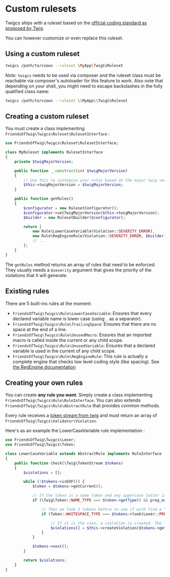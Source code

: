 # Custom rulesets

Twigcs ships with a ruleset based on the [official coding standard as proposed by Twig](http://twig.sensiolabs.org/doc/coding_standards.html).

You can however customize or even replace this ruleset.

## Using a custom ruleset

```bash
twigcs /path/to/views --ruleset \MyApp\TwigCsRuleset
```
*Note:* `twigcs` needs to be used via composer and the ruleset class must be reachable via composer's autoloader for this feature to work.
Also note that depending on your shell, you might need to escape backslashes in the fully qualified class name:

```bash
twigcs /path/to/views --ruleset \\MyApp\\TwigCsRuleset
```

## Creating a custom ruleset

You must create a class implementing `FriendsOfTwig\Twigcs\Ruleset\RulesetInterface` : 

```php
use FriendsOfTwig\Twigcs\Ruleset\RulesetInterface;

class MyRuleset implements RulesetInterface
{
    private $twigMajorVersion;

    public function __construct(int $twigMajorVersion)
    {
        // Use this to customize your rules based on the major twig version
        $this->twigMajorVersion = $twigMajorVersion;
    }

    public function getRules()
    {
        $configurator = new RulesetConfigurator();
        $configurator->setTwigMajorVersion($this->twigMajorVersion);
        $builder = new RulesetBuilder($configurator);

        return [
            new Rule\LowerCaseVariable(Violation::SEVERITY_ERROR),
            new Rule\RegEngineRule(Violation::SEVERITY_ERROR, $builder->build()),
            // ...
        ];
    }
}
```

The `getRules` method returns an array of rules that need to be enforced. They usually needs a `$severity` argument
that gives the priority of the violations that it will generate.

## Existing rules

There are 5 built-ins rules at the moment:

- `FriendsOfTwig\Twigcs\Rule\LowerCaseVariable`: Ensures that every declared variable name is lower case (using `_` as a separator).
- `FriendsOfTwig\Twigcs\Rule\TrailingSpace`: Ensures that there are no space at the end of a line.
- `FriendsOfTwig\Twigcs\Rule\UnusedMacro`: Ensures that an imported macro is called inside the current or any child scope.
- `FriendsOfTwig\Twigcs\Rule\UnusedVariable`: Ensures that a declared variable is used in the current of any child scope.
- `FriendsOfTwig\Twigcs\Rule\RegEngineRule`: This rule is actually a complete engine that checks low level coding style (like spacing). See [the RegEngine documentation](regengine.md)

## Creating your own rules

You can create **any rule you want**. Simply create a class implementing `FriendsOfTwig\Twigcs\Rule\RuleInterface`.
You can also extends `FriendsOfTwig\Twigcs\Rule\AbstractRule` that provides common methods.

Every rule receives a [token stream from twig](https://twig.symfony.com/doc/2.x/internals.html#the-lexer) and must return an array of `FriendsOfTwig\Twigcs\Validator\Violation`.

Here's as an example the LowerCaseVariable rule implementation :

```php
use FriendsOfTwig\Twigcs\Lexer;
use FriendsOfTwig\Twigcs\Token;

class LowerCaseVariable extends AbstractRule implements RuleInterface
{
    public function check(\Twig\TokenStream $tokens)
    {
        $violations = [];

        while (!$tokens->isEOF()) {
            $token = $tokens->getCurrent();

            // If the token is a name token and any uppercase letter is detected
            if (\Twig\Token::NAME_TYPE === $token->getType() && preg_match('/[A-Z]/', $token->getValue())) {

                // Then we look 2 tokens before to see if with find a "set" keyword, indicating it is a variable declaration
                if (Token::WHITESPACE_TYPE === $tokens->look(Lexer::PREVIOUS_TOKEN)->getType() && 'set' === $tokens->look(-2)->getValue()) {

                    // If it is the case, a violation is created. The line and column can be obtained from the token.
                    $violations[] = $this->createViolation($tokens->getSourceContext()->getPath(), $token->getLine(), $token->columnno, sprintf('The "%s" variable should be in lower case (use _ as a separator).', $token->getValue()));
                }
            }

            $tokens->next();
        }

        return $violations;
    }
}
```
